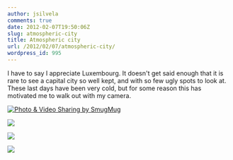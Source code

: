 ```yaml
---
author: jsilvela
comments: true
date: 2012-02-07T19:50:06Z
slug: atmospheric-city
title: Atmospheric city
url: /2012/02/07/atmospheric-city/
wordpress_id: 995
---
```


I have to say I appreciate Luxembourg. It doesn't get said enough that it is rare to see a capital city so well kept, and with so few ugly spots to look at.
These last days have been very cold, but for some reason this has motivated me to walk out with my camera.

[![Photo & Video Sharing by SmugMug](https://jsilvela.smugmug.com/Other/Sueltas/i-tVfJsR6/0/S/IMG1091-S.jpg)](https://jsilvela.smugmug.com/Other/Sueltas/5019150_VjW39L#!i=1701378243&k=tVfJsR6&lb=1&s=A)

[![](https://jsilvela.smugmug.com/Other/Sueltas/i-J4BjtPJ/0/S/IMG1098-S.jpg)](https://jsilvela.smugmug.com/Other/Sueltas/5019150_VjW39L#!i=1701382164&k=J4BjtPJ&lb=1&s=A)

[![](https://jsilvela.smugmug.com/Other/Sueltas/i-zPp3CBF/0/S/IMG1115-S.jpg)](https://jsilvela.smugmug.com/Other/Sueltas/5019150_VjW39L#!i=1701385392&k=zPp3CBF&lb=1&s=A)

[![](https://jsilvela.smugmug.com/Other/Sueltas/i-DrjKKmm/0/S/IMG1136-S.jpg)](https://jsilvela.smugmug.com/Other/Sueltas/5019150_VjW39L#!i=1701386915&k=DrjKKmm&lb=1&s=A)
